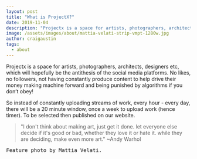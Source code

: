 ```yaml
---
layout: post
title: "What is ProjectX?"
date: 2019-11-04
description: "Projectx is a space for artists, photographers, architects, designers etc, which will hopefully be the antithesis of the social media platforms."
image: /assets/images/about/mattia-velati-strip-vmpt-1280w.jpg
author: craigaustin
tags:
  - about
---
```

Projectx is a space for artists, photographers, architects, designers etc, which will hopefully be the antithesis of the social media platforms. No likes, no followers, not having constantly produce content to help drive their money making machine forward and being punished by algorithms if you don’t obey!

So instead of constantly uploading streams of work, every hour - every day, there will be a 20 minute window, once a week to upload work (hence timer). To be selected then published on our website.

<blockquote id="about-inspirational-quote" class="editable">
  "I don't think about making art, just get it done. let everyone else decide if it's good or bad, whether they love it or hate it. while they are deciding, make even more art." ~Andy Warhol
</blockquote>

<pre>Feature photo by Mattia Velati.</pre>